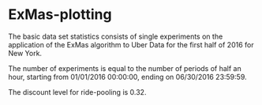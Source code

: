 # ExMas-plotting
The basic data set statistics consists of single experiments on the application of the ExMas algorithm to Uber Data for the first half of 2016 for New York. 

The number of experiments is equal to the number of periods of half an hour, starting from 01/01/2016 00:00:00, ending on 06/30/2016 23:59:59.

The discount level for ride-pooling is 0.32. 
